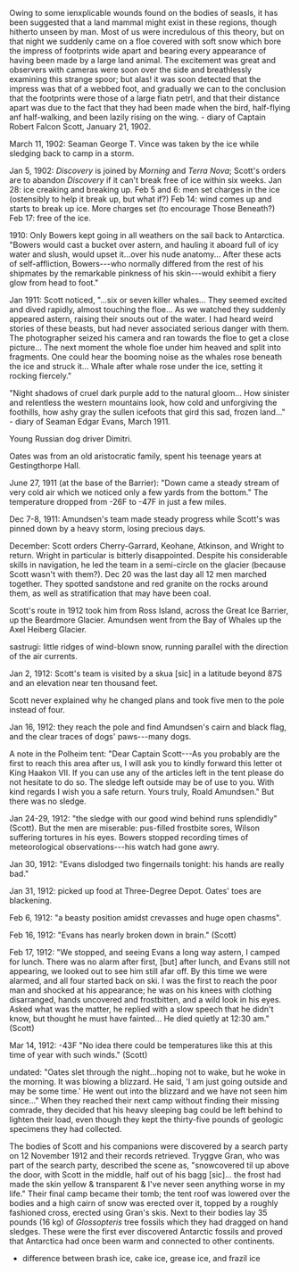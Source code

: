 Owing to some ienxplicable wounds found on the bodies of seasls, it has been suggested that a land mammal might exist in these regions, though hitherto unseen by man. Most of us were incredulous of this theory, but on that night we suddenly came on a floe covered with soft snow which bore the impress of footprints wide apart and bearing every appearance of having been made by a large land animal. The excitement was great and observers with cameras were soon over the side and breathlessly examining this strange spoor; but alas! it was soon detected that the impress was that of a webbed foot, and gradually we can to the conclusion that the footprints were those of a large fiatn petrl, and that their distance apart was due to the fact that they had been made when the bird, half-flying anf half-walking, and been lazily rising on the wing. - diary of Captain Robert Falcon Scott, January 21, 1902.

March 11, 1902: Seaman George T. Vince was taken by the ice while sledging back to camp in a storm.

Jan 5, 1902: *Discovery* is joined by *Morning* and *Terra Nova*; Scott's orders are to abandon *Discovery* if it can't break free of ice within six weeks. Jan 28: ice creaking and breaking up. Feb 5 and 6: men set charges in the ice (ostensibly to help it break up, but what if?) Feb 14: wind comes up and starts to break up ice. More charges set (to encourage Those Beneath?) Feb 17: free of the ice.

1910: Only Bowers kept going in all weathers on the sail back to Antarctica. "Bowers would cast a bucket over astern, and hauling it aboard full of icy water and slush, would upset it...over his nude anatomy... After these acts of self-affliction, Bowers---who normally differed from the rest of his shipmates by the remarkable pinkness of his skin---would exhibit a fiery glow from head to foot."

Jan 1911: Scott noticed, "...six or seven killer whales... They seemed excited and dived rapidly, almost touching the floe... As we watched they suddenly appeared astern, raising their snouts out of the water. I had heard weird stories of these beasts, but had never associated serious danger with them. The photographer seized his camera and ran towards the floe to get a close picture... The next moment the whole floe under him heaved and split into fragments. One could hear the booming noise as the whales rose beneath the ice and struck it... Whale after whale rose under the ice, setting it rocking fiercely."

"Night shadows of cruel dark purple add to the natural gloom... How sinister and relentless the western mountains look, how cold and unforgiving the foothills, how ashy gray the sullen icefoots that gird this sad, frozen land..." - diary of Seaman Edgar Evans, March 1911.

Young Russian dog driver Dimitri.

Oates was from an old aristocratic family, spent his teenage years at Gestingthorpe Hall.

June 27, 1911 (at the base of the Barrier): "Down came a steady stream of very cold air which we noticed only a few yards from the bottom." The temperature dropped from -26F to -47F in just a few miles.

Dec 7-8, 1911: Amundsen's team made steady progress while Scott's was pinned down by a heavy storm, losing precious days.

December: Scott orders Cherry-Garrard, Keohane, Atkinson, and Wright to return. Wright in particular is bitterly disappointed. Despite his considerable skills in navigation, he led the team in a semi-circle on the glacier (because Scott wasn't with them?). Dec 20 was the last day all 12 men marched together. They spotted sandstone and red granite on the rocks around them, as well as stratification that may have been coal.

Scott's route in 1912 took him from Ross Island, across the Great Ice Barrier, up the Beardmore Glacier. Amundsen went from the Bay of Whales up the Axel Heiberg Glacier.

sastrugi: little ridges of wind-blown snow, running parallel with the direction of the air currents.

Jan 2, 1912: Scott's team is visited by a skua [sic] in a latitude beyond 87S and an elevation near ten thousand feet.

Scott never explained why he changed plans and took five men to the pole instead of four.

Jan 16, 1912: they reach the pole and find Amundsen's cairn and black flag, and the clear traces of dogs' paws---many dogs.

A note in the Polheim tent: "Dear Captain Scott---As you probably are the first to reach this area after us, I will ask you to kindly forward this letter ot King Haakon VII. If you can use any of the articles left in the tent please do not hesitate to do so. The sledge left outside may be of use to you. With kind regards I wish you a safe return. Yours truly, Roald Amundsen." But there was no sledge.

Jan 24-29, 1912: "the sledge with our good wind behind runs splendidly" (Scott). But the men are miserable: pus-filled frostbite sores, Wilson suffering tortures in his eyes. Bowers stopped recording times of meteorological observations---his watch had gone awry.

Jan 30, 1912: "Evans dislodged two fingernails tonight: his hands are really bad."

Jan 31, 1912: picked up food at Three-Degree Depot. Oates' toes are blackening.

Feb 6, 1912: "a beasty position amidst crevasses and huge open chasms".

Feb 16, 1912: "Evans has nearly broken down in brain." (Scott)

Feb 17, 1912: "We stopped, and seeing Evans a long way astern, I camped for lunch. There was no alarm after first, [but] after lunch, and Evans still not appearing, we looked out to see him still afar off. By this time we were alarmed, and all four started back on ski. I was the first to reach the poor man and shocked at his appearance; he was on his knees with clothing disarranged, hands uncovered and frostbitten, and a wild look in his eyes. Asked what was the matter, he replied with a slow speech that he didn't know, but thought he must have fainted... He died quietly at 12:30 am." (Scott)

Mar 14, 1912: -43F "No idea there could be temperatures like this at this time of year with such winds." (Scott)

undated: "Oates slet through the night...hoping not to wake, but he woke in the morning. It was blowing a blizzard. He said, 'I am just going outside and may be some time.' He went out into the blizzard and we have not seen him since..." When they reached their next camp without finding their missing comrade, they decided that his heavy sleeping bag could be left behind to lighten their load, even though they kept the thirty-five pounds of geologic specimens they had collected.

The bodies of Scott and his companions were discovered by a search party on 12 November 1912 and their records retrieved. Tryggve Gran, who was part of the search party, described the scene as, "snowcovered til up above the door, with Scott in the middle, half out of his bagg [sic]... the frost had made the skin yellow & transparent & I've never seen anything worse in my life." Their final camp became their tomb; the tent roof was lowered over the bodies and a high cairn of snow was erected over it, topped by a roughly fashioned cross, erected using Gran's skis. Next to their bodies lay 35 pounds (16 kg) of *Glossopteris* tree fossils which they had dragged on hand sledges. These were the first ever discovered Antarctic fossils and proved that Antarctica had once been warm and connected to other continents.

- difference between brash ice, cake ice, grease ice, and frazil ice
